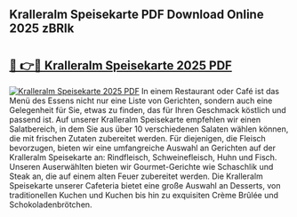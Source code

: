 ## Kralleralm Speisekarte PDF Download Online 2025 zBRIk

# <h2><a href="http://gccuy11.nevu.top/?p=Kralleralm+Speisekarte">🔗 👉🔴 Kralleralm Speisekarte 2025 PDF</a></h2>

[![Kralleralm Speisekarte 2025 PDF](https://i.imgur.com/dBaPXMq.png)](http://gccuy11.nevu.top/?p=Kralleralm+Speisekarte)
In einem Restaurant oder Café ist das Menü des Essens nicht nur eine Liste von Gerichten, sondern auch eine Gelegenheit für Sie, etwas zu finden, das für Ihren Geschmack köstlich und passend ist. Auf unserer Kralleralm Speisekarte empfehlen wir einen Salatbereich, in dem Sie aus über 10 verschiedenen Salaten wählen können, die mit frischen Zutaten zubereitet werden. Für diejenigen, die Fleisch bevorzugen, bieten wir eine umfangreiche Auswahl an Gerichten auf der Kralleralm Speisekarte an: Rindfleisch, Schweinefleisch, Huhn und Fisch. Unseren Auserwählten bieten wir Gourmet-Gerichte wie Schaschlik und Steak an, die auf einem alten Feuer zubereitet werden. Die Kralleralm Speisekarte unserer Cafeteria bietet eine große Auswahl an Desserts, von traditionellen Kuchen und Kuchen bis hin zu exquisiten Crème Brûlée und Schokoladenbrötchen.
